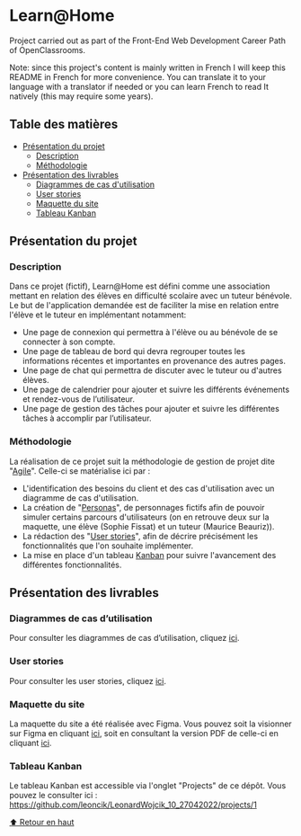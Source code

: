 # Learn@Home

Project carried out as part of the Front-End Web Development Career Path of OpenClassrooms.

Note: since this project's content is mainly written in French I will keep this README in French for more convenience. You can translate it to your language with a translator if needed or you can learn French to read It natively (this may require some years).

## Table des matières
- [Présentation du projet](#présentation-du-projet)
  - [Description](#description)
  - [Méthodologie](#méthodologie)
- [Présentation des livrables](#présentation-des-livrables)
  - [Diagrammes de cas d'utilisation](#diagrammes-de-cas-dutilisation)
  - [User stories](#user-stories)
  - [Maquette du site](#maquette-du-site)
  - [Tableau Kanban](#tableau-kanban)

## Présentation du projet

### Description

Dans ce projet (fictif), Learn@Home est défini comme une association mettant en relation des élèves en difficulté scolaire avec un tuteur bénévole.
Le but de l'application demandée est de faciliter la mise en relation entre l'élève et le tuteur en implémentant notamment:
- Une page de connexion qui permettra à l'élève ou au bénévole de se connecter à son compte.
- Une page de tableau de bord qui devra regrouper toutes les informations récentes et importantes en provenance des autres pages.
- Une page de chat qui permettra de discuter avec le tuteur ou d'autres élèves.
- Une page de calendrier pour ajouter et suivre les différents événements et rendez-vous de
l’utilisateur.
- Une page de gestion des tâches pour ajouter et suivre les différentes tâches à accomplir par l’utilisateur.

### Méthodologie

La réalisation de ce projet suit la méthodologie de gestion de projet dite "[Agile](https://fr.wikipedia.org/wiki/M%C3%A9thode_agile)". Celle-ci se matérialise ici par :
- L'identification des besoins du client et des cas d'utilisation avec un diagramme de cas d'utilisation.
- La création de "[Personas](https://fr.wikipedia.org/wiki/Persona_(marketing))", de personnages fictifs afin de pouvoir simuler certains parcours d'utilisateurs (on en retrouve deux sur la maquette, une élève (Sophie Fissat) et un tuteur (Maurice Beauriz)).
- La rédaction des "[User stories](https://fr.wikipedia.org/wiki/User_story)", afin de décrire précisément les fonctionnalités que l'on souhaite implémenter.
- La mise en place d'un tableau [Kanban](https://fr.wikipedia.org/wiki/Tableau_kanban) pour suivre l'avancement des différentes fonctionnalités.

## Présentation des livrables

### Diagrammes de cas d’utilisation

Pour consulter les diagrammes de cas d’utilisation, cliquez [ici](https://raw.githubusercontent.com/leoncik/LeonardWojcik_10_27042022/main/Livrables/Diagrammes-cas-utilistion.pdf).

### User stories

Pour consulter les user stories, cliquez [ici](https://raw.githubusercontent.com/leoncik/LeonardWojcik_10_27042022/main/Livrables/User-stories.pdf).

### Maquette du site

La maquette du site a été réalisée avec Figma. Vous pouvez soit la visionner sur Figma en cliquant [ici](https://www.figma.com/file/z4LlvhdOAwSY3WpdaX9jlp/Wojcik_L%C3%A9onard_3_maquette_042022), soit en consultant la version PDF de celle-ci en cliquant [ici](https://raw.githubusercontent.com/leoncik/LeonardWojcik_10_27042022/main/Livrables/Maquette-compressed.pdf).

### Tableau Kanban

Le tableau Kanban est accessible via l'onglet "Projects" de ce dépôt. Vous pouvez le consulter ici : https://github.com/leoncik/LeonardWojcik_10_27042022/projects/1

[⬆ Retour en haut](#learnhome)